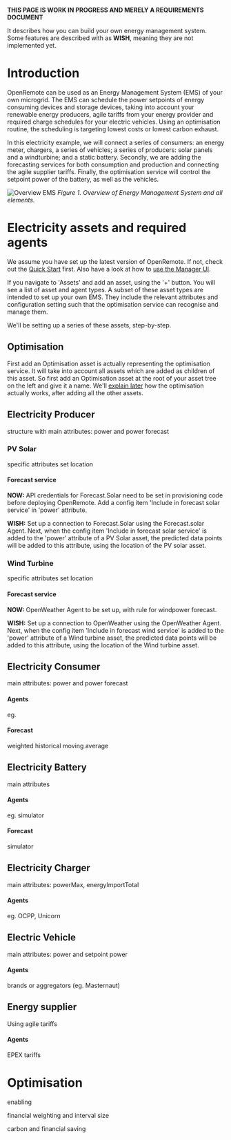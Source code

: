 **THIS PAGE IS WORK IN PROGRESS AND MERELY A REQUIREMENTS DOCUMENT**

It describes how you can build your own energy management system. Some features are described with as **WISH**, meaning they are not implemented yet.

# Introduction

OpenRemote can be used as an Energy Management System (EMS) of your own microgrid. The EMS can schedule the power setpoints of energy consuming devices and storage devices, taking into account your renewable energy producers, agile tariffs from your energy provider and required charge schedules for your electric vehicles. Using an optimisation routine, the scheduling is targeting lowest costs or lowest carbon exhaust.

In this electricity example, we will connect a series of consumers: an energy meter, chargers, a series of vehicles; a series of producers: solar panels and a windturbine; and a static battery. Secondly, we are adding the forecasting services for both consumption and production and connecting the agile supplier tariffs. Finally, the optimisation service will control the setpoint power of the battery, as well as the vehicles. 

![Overview EMS](https://github.com/openremote/Documentation/blob/master/manuscript/figures/EMS%20overview.png)
_Figure 1. Overview of Energy Management System and all elements._

# Electricity assets and required agents

We assume you have set up the latest version of OpenRemote. If not, check out the [Quick Start](https://github.com/openremote/openremote/blob/master/README.md) first. Also have a look at how to [use the Manager UI](User-Guide%3A-Manager-UI).

If you navigate to 'Assets' and add an asset, using the '+' button. You will see a list of asset and agent types. A subset of these asset types are intended to set up your own EMS. They include the relevant attributes and configuration setting such that the optimisation service can recognise and manage them.

We'll be setting up a series of these assets, step-by-step.

## Optimisation

First add an Optimisation asset is actually representing the optimisation service. It will take into account all assets which are added as children of this asset. So first add an Optimisation asset at the root of your asset tree on the left and give it a name. We'll [explain later](#optimisation-1) how the optimisation actually works, after adding all the other assets.

## Electricity Producer
structure with main attributes: power and power forecast

### PV Solar
specific attributes
set location

#### Forecast service

**NOW:** API credentials for Forecast.Solar need to be set in provisioning code before deploying OpenRemote. Add a config item 'Include in forecast solar service' in 'power' attribute.

**WISH:** Set up a connection to Forecast.Solar using the Forecast.solar Agent. Next, when the config item 'Include in forecast solar service' is added to the 'power' attribute of a PV Solar asset, the predicted data points will be added to this attribute, using the location of the PV solar asset.

### Wind Turbine
specific attributes
set location

#### Forecast service

**NOW:** OpenWeather Agent to be set up, with rule for windpower forecast.

**WISH:** Set up a connection to OpenWeather using the OpenWeather Agent. Next, when the config item 'Include in forecast wind service' is added to the 'power' attribute of a Wind turbine asset, the predicted data points will be added to this attribute, using the location of the Wind turbine asset.

## Electricity Consumer
main attributes: power and power forecast

#### Agents
eg.

#### Forecast
weighted historical moving average

## Electricity Battery
main attributes 

#### Agents
eg. simulator

#### Forecast
simulator

## Electricity Charger
main attributes: powerMax, energyImportTotal

#### Agents
eg. OCPP, Unicorn

## Electric Vehicle
main attributes: power and setpoint power

#### Agents
brands or aggregators (eg. Masternaut)

## Energy supplier
Using agile tariffs

#### Agents
EPEX tariffs

# Optimisation
enabling

financial weighting and interval size

carbon and financial saving


